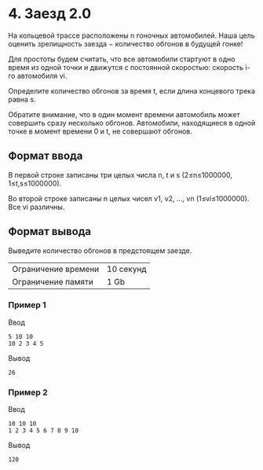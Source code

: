 # 4. Заезд 2.0

На кольцевой трассе расположены n гоночных автомобилей. Наша цель оценить зрелищность заезда − количество обгонов в будущей гонке!

Для простоты будем считать, что все автомобили стартуют в одно время из одной точки и движутся с постоянной скоростью: скорость 
i-го автомобиля vi.

Определите количество обгонов за время t, если длина концевого трека равна s.

Обратите внимание, что в один момент времени автомобиль может совершить сразу несколько обгонов. Автомобили, находящиеся в одной точке в момент времени 0 и t, не совершают обгонов.

## Формат ввода

В первой строке записаны три целых числа n, t и s (2≤n≤1000000, 1≤t,s≤1000000).

Во второй строке записаны n целых чисел v1, v2, …, vn (1≤vi≤1000000). Все vi различны.

## Формат вывода

Выведите количество обгонов в предстоящем заезде.

<table>
 <tr>
    <td>Ограничение времени</td>
    <td>10 секунд</td>
 </tr>
 <tr>
    <td>Ограничение памяти</td>
    <td>1 Gb</td>
 </tr>
</table>

### Пример 1

Ввод

    5 10 10
    10 2 3 4 5
    

Вывод

    26

### Пример 2

Ввод

    10 10 10
    1 2 3 4 5 6 7 8 9 10
    

Вывод

    120

